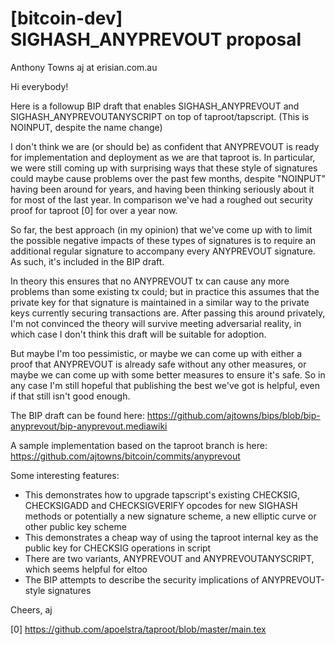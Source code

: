 # [bitcoin-dev] SIGHASH_ANYPREVOUT proposal

Anthony Towns aj at erisian.com.au 

Hi everybody!

Here is a followup BIP draft that enables SIGHASH_ANYPREVOUT and
SIGHASH_ANYPREVOUTANYSCRIPT on top of taproot/tapscript. (This is NOINPUT,
despite the name change)

I don't think we are (or should be) as confident that ANYPREVOUT is
ready for implementation and deployment as we are that taproot is.
In particular, we were still coming up with surprising ways that these
style of signatures could maybe cause problems over the past few months,
despite "NOINPUT" having been around for years, and having been thinking
seriously about it for most of the last year. In comparison we've had
a roughed out security proof for taproot [0] for over a year now.

So far, the best approach (in my opinion) that we've come up with to
limit the possible negative impacts of these types of signatures is to
require an additional regular signature to accompany every ANYPREVOUT
signature. As such, it's included in the BIP draft.

In theory this ensures that no ANYPREVOUT tx can cause any more problems
than some existing tx could; but in practice this assumes that the private
key for that signature is maintained in a similar way to the private keys
currently securing transactions are. After passing this around privately,
I'm not convinced the theory will survive meeting adversarial reality,
in which case I don't think this draft will be suitable for adoption.

But maybe I'm too pessimistic, or maybe we can come up with either
a proof that ANYPREVOUT is already safe without any other measures,
or maybe we can come up with some better measures to ensure it's safe.
So in any case I'm still hopeful that publishing the best we've got is
helpful, even if that still isn't good enough.

The BIP draft can be found here:
 https://github.com/ajtowns/bips/blob/bip-anyprevout/bip-anyprevout.mediawiki

A sample implementation based on the taproot branch is here:
 https://github.com/ajtowns/bitcoin/commits/anyprevout

Some interesting features:

 * This demonstrates how to upgrade tapscript's existing CHECKSIG,
   CHECKSIGADD and CHECKSIGVERIFY opcodes for new SIGHASH methods or
   potentially a new signature scheme, a new elliptic curve or other
   public key scheme
 * This demonstrates a cheap way of using the taproot internal key
   as the public key for CHECKSIG operations in script
 * There are two variants, ANYPREVOUT and ANYPREVOUTANYSCRIPT, which
   seems helpful for eltoo
 * The BIP attempts to describe the security implications of ANYPREVOUT-style
   signatures

Cheers,
aj

[0] https://github.com/apoelstra/taproot/blob/master/main.tex